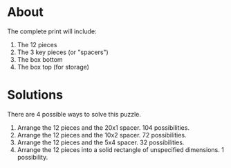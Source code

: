 # About
The complete print will include:
1) The 12 pieces
2) The 3 key pieces (or "spacers")
3) The box bottom
4) The box top (for storage)

# Solutions
There are 4 possible ways to solve this puzzle. 
1) Arrange the 12 pieces and the 20x1 spacer. 104 possibilities. 
2) Arrange the 12 pieces and the 10x2 spacer. 72 possibilities. 
3) Arrange the 12 pieces and the 5x4 spacer. 32 possibilities. 
4) Arrange the 12 pieces into a solid rectangle of unspecified dimensions. 1 possibility.
